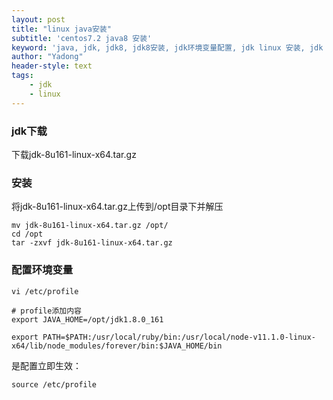 ```yaml
---
layout: post
title: "linux java安装"
subtitle: 'centos7.2 java8 安装'
keyword: 'java, jdk, jdk8, jdk8安装, jdk环境变量配置, jdk linux 安装, jdk linux 环境变量配置, jdk linux 配置, centos jdk'
author: "Yadong"
header-style: text
tags:
    - jdk
    - linux
---
```


### jdk下载 ###
下载jdk-8u161-linux-x64.tar.gz

### 安装 ###

将jdk-8u161-linux-x64.tar.gz上传到/opt目录下并解压


    mv jdk-8u161-linux-x64.tar.gz /opt/
    cd /opt
    tar -zxvf jdk-8u161-linux-x64.tar.gz


### 配置环境变量 ###

    vi /etc/profile
    
    # profile添加内容
    export JAVA_HOME=/opt/jdk1.8.0_161
    
    export PATH=$PATH:/usr/local/ruby/bin:/usr/local/node-v11.1.0-linux-x64/lib/node_modules/forever/bin:$JAVA_HOME/bin

是配置立即生效：


    source /etc/profile

    
